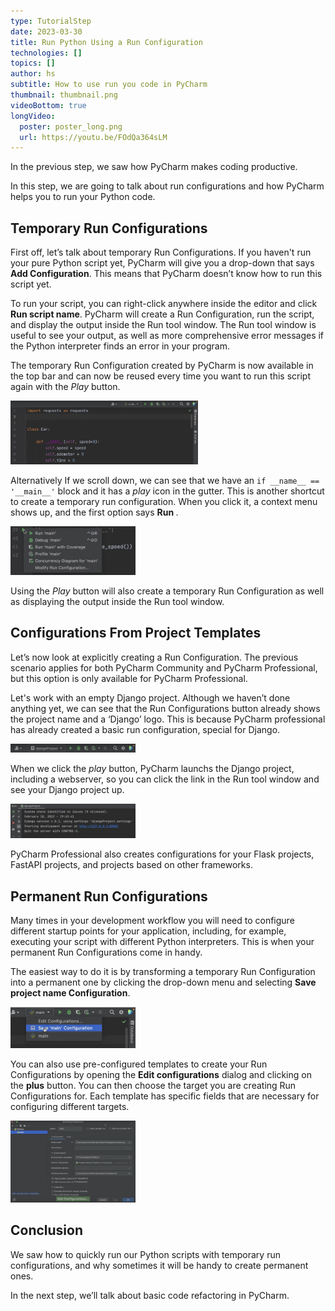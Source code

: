 ```yaml
---
type: TutorialStep
date: 2023-03-30
title: Run Python Using a Run Configuration
technologies: []
topics: []
author: hs
subtitle: How to use run you code in PyCharm
thumbnail: thumbnail.png
videoBottom: true
longVideo:
  poster: poster_long.png
  url: https://youtu.be/FOdQa364sLM
---
```


In the previous step, we saw how PyCharm makes coding productive.

In this step, we are going to talk about run configurations and how PyCharm helps you to run your Python code.

## Temporary Run Configurations
First off, let’s talk about temporary Run Configurations. If you haven't run your pure Python script yet, PyCharm will give you a drop-down that says **Add Configuration**. This means that PyCharm doesn’t know how to run this script yet.

To run your script, you can right-click anywhere inside the editor and click **Run script name**. PyCharm will create a Run Configuration, run the script, and display the output inside the Run tool window. The Run tool window is useful to see your output, as well as more comprehensive error messages if the Python interpreter finds an error in your program.

The temporary Run Configuration created by PyCharm is now available in the top bar and can now be reused every time you want to run this script again with the *Play* button.

<img src="run-configuration.png" alt="Run Configuration" width="300"/>

Alternatively If we scroll down, we can see that we have an `if __name__ == '__main__'` block and it has a *play* icon in the gutter. This is another shortcut to create a temporary run configuration. When you click it, a context menu shows up, and the first option says **Run <name of your script>**.

<img src="main-block-run.png" alt="keymap" width="200"/>

Using the *Play* button will also create a temporary Run Configuration as well as displaying the output inside the Run tool window.

## Configurations From Project Templates
Let’s now look at explicitly creating a Run Configuration. The previous scenario applies for both PyCharm Community and PyCharm Professional, but this option is only available for PyCharm Professional.

Let's work with an empty Django project. Although we haven’t done anything yet, we can see that the Run Configurations button already shows the project name and a ‘Django’ logo. This is because PyCharm professional has already created a basic run configuration, special for Django.

<img src="django-run-configuration.png" alt="Django Run Configuration" width="200"/>

When we click the *play* button, PyCharm launchs the Django project, including a webserver, so you can click the link in the Run tool window and see your Django project up.

<img src="django-project-run-tool-window.png" alt="Django Run Tool Window" width="200"/>

PyCharm Professional also creates configurations for your Flask projects, FastAPI projects, and projects based on other frameworks.

## Permanent Run Configurations
Many times in your development workflow you will need to configure different startup points for your application, including, for example, executing your script with different Python interpreters. This is when your permanent Run Configurations come in handy.

The easiest way to do it is by transforming a temporary Run Configuration into a permanent one by clicking the drop-down menu and selecting **Save project name Configuration**.

<img src="save-main-configuration.png" alt="Save project configuration" width="200"/>

You can also use pre-configured templates to create your Run Configurations by opening the **Edit configurations** dialog and clicking on the **plus** button. You can then choose the target you are creating Run Configurations for. Each template has specific fields that are necessary for configuring different targets.

<img src="edit-configurations.png" alt="Editing Run Configurations" width="200"/>

## Conclusion
We saw how to quickly run our Python scripts with temporary run configurations, and why sometimes it will be handy to create permanent ones.

In the next step, we’ll talk about basic code refactoring in PyCharm.
